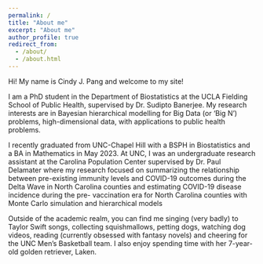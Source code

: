 ```yaml
---
permalink: /
title: "About me"
excerpt: "About me"
author_profile: true
redirect_from: 
  - /about/
  - /about.html
---
```


Hi! My name is Cindy J. Pang and welcome to my site!  

I am a PhD student in the Department of Biostatistics at the UCLA Fielding School
of Public Health, supervised by Dr. Sudipto Banerjee. My research interests are in Bayesian
hierarchical modelling for Big Data (or ‘Big N’) problems, high-dimensional data, with
applications to public health problems.  

I recently graduated from UNC-Chapel Hill with a BSPH in Biostatistics and a BA in
Mathematics in May 2023. At UNC, I was an undergraduate research assistant at the Carolina
Population Center supervised by Dr. Paul Delamater where my research focused on summarizing
the relationship between pre-existing immunity levels and COVID-19 outcomes during the Delta Wave in North Carolina counties and estimating COVID-19 disease incidence during the pre-
vaccination era for North Carolina counties with Monte Carlo simulation and hierarchical models  

Outside of the academic realm, you can find me singing (very badly) to Taylor Swift songs,
collecting squishmallows, petting dogs, watching dog videos, reading (currently obsessed with fantasy novels) and cheering for the UNC Men’s Basketball team. I also enjoy spending time with her 7-year-old golden retriever, Laken.